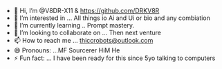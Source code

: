 - 👋 Hi, I’m @V8DR-X11 &  https://github.com/DRKV8R
- 👀 I’m interested in ... All things io Ai and Ui or bio and any combiation
- 🌱 I’m currently learning .. Prompt mastery.
- 💞️ I’m looking to collaborate on ... Then next venture
- 📫 How to reach me ... thiccrobots@outlook.com  
- 😄 Pronouns: ...MF Sourcerer HiM He 
- ⚡ Fun fact: ... I have been ready for this since 5yo talking to computers 

<!---
V8DR-X11/V8DR-X11 is a ✨ special ✨ repository because its `README.md` (this file) appears on your GitHub profile.
You can click the Preview link to take a look at your changes.
--->
